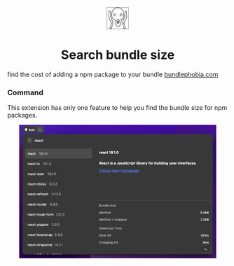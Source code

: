 <div align="center">
  <img
    src="https://raw.githubusercontent.com/raycast/extensions/main/extensions/bundlephobia/assets/command-icon.png"
    width="50"
  />

  <h1>
    Search bundle size
  </h1>
</div>

find the cost of adding a npm package to your bundle [bundlephobia.com](https://bundlephobia.com/)

### Command

This extension has only one feature to help you find the bundle size for npm packages.


<div align="center">
<img width="450" alt="image" src="https://raw.githubusercontent.com/raycast/extensions/main/extensions/bundlephobia/assets/example.png">
</div>